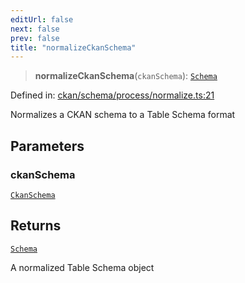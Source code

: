 ```yaml
---
editUrl: false
next: false
prev: false
title: "normalizeCkanSchema"
---
```


> **normalizeCkanSchema**(`ckanSchema`): [`Schema`](/reference/dpkit/schema/)

Defined in: [ckan/schema/process/normalize.ts:21](https://github.com/datisthq/dpkit/blob/5891634de8175d14853313e208ffbae144fd78eb/ckan/schema/process/normalize.ts#L21)

Normalizes a CKAN schema to a Table Schema format

## Parameters

### ckanSchema

[`CkanSchema`](/reference/_dpkit/ckan/ckanschema/)

## Returns

[`Schema`](/reference/dpkit/schema/)

A normalized Table Schema object
